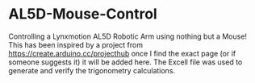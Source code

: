 # AL5D-Mouse-Control
Controlling a Lynxmotion AL5D Robotic Arm using nothing but a Mouse!
This has been inspired by a project from https://create.arduino.cc/projecthub once I find the exact page (or if someone suggests it) it will be added here.
The Excell file was used to generate and verify the trigonometry calculations.
